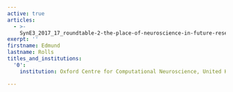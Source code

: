 ```yaml
---
active: true
articles:
  - >-
    SynE3_2017_17_roundtable-2-the-place-of-neuroscience-in-future-research-on-perpetrators-of-extreme-violence
exerpt: ''
firstname: Edmund
lastname: Rolls
titles_and_institutions:
  '0':
    institution: Oxford Centre for Computational Neuroscience, United Kingdom

---
```

